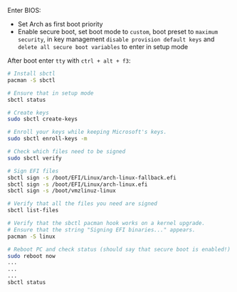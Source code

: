 
Enter BIOS:
-  Set Arch as first boot priority
-  Enable secure boot, set boot mode to `custom`, boot preset to  `maximum security`, in key management `disable provision default keys` and `delete all secure boot variables` to enter in setup mode

After boot enter `tty` with `ctrl + alt + f3`:
```bash
# Install sbctl
pacman -S sbctl

# Ensure that in setup mode
sbctl status

# Create keys
sudo sbctl create-keys

# Enroll your keys while keeping Microsoft's keys.
sudo sbctl enroll-keys -m

# Check which files need to be signed
sudo sbctl verify

# Sign EFI files
sbctl sign -s /boot/EFI/Linux/arch-linux-fallback.efi
sbctl sign -s /boot/EFI/Linux/arch-linux.efi
sbctl sign -s /boot/vmzlinuz-linux

# Verify that all the files you need are signed
sbctl list-files

# Verify that the sbctl pacman hook works on a kernel upgrade.
# Ensure that the string "Signing EFI binaries..." appears.
pacman -S linux

# Reboot PC and check status (should say that secure boot is enabled!)
sudo reboot now
...
...
...
sbctl status
```